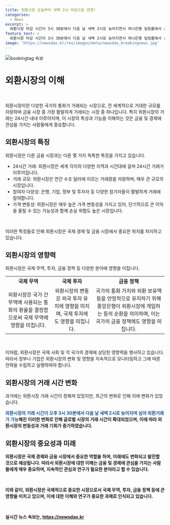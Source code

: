 ```yaml
---
title: 외환시장 오늘부터 새벽 2시 마감으로 변경!
categories:
  - News
excerpt: >
  외환시장 마감 시간이 3시 30분에서 다음 날 새벽 2시로 늦어지면서 하나은행 딜링룸에서 심야 외환거래가 가능해졌다. 직원들은 이에 대비해 업무를 처리 중이다.
feature_text: >
  외환시장 마감 시간이 3시 30분에서 다음 날 새벽 2시로 늦어지면서 하나은행 딜링룸에서 심야 외환거래가 가능해졌다. 직원들은 이에 대비해 업무를 처리 중이다.
image: 'https://newsdao.kr/res/images/meta/newsdao_breakingnews.jpg'
---
```


<p><img src="https://newsdao.kr/res/images/meta/newsdao_breakingnews.jpg" alt="bookingtag 속보" /></p>

<h1>외환시장의 이해</h1>

<p data-ke-size="size16">&nbsp;</p>

<p>외환시장이란 다양한 국가의 통화가 거래되는 시장으로, 전 세계적으로 거대한 규모를 자랑하며 금융 시장 중 가장 활발하게 거래되는 시장 중 하나입니다. 특히 외환시장의 거래는 24시간 내내 이루어지며, 이 시장의 특성과 기능을 이해하는 것은 금융 및 경제에 관심을 가지는 사람들에게 중요합니다.</p>

<h2 data-ke-size="size26">외환시장의 특징</h2>

<p>외환시장은 다른 금융 시장과는 다른 몇 가지 독특한 특징을 가지고 있습니다.</p>

<ul>
    <li>24시간 거래: 외환시장은 세계 각지의 다양한 지역과 시간대에 걸쳐 24시간 거래가 이루어집니다.</li>
    <li>거래 규모: 외환시장은 연간 수조 달러에 이르는 거래량을 자랑하며, 매우 큰 규모의 시장입니다.</li>
    <li>참여자 다양성: 은행, 기업, 정부 및 투자자 등 다양한 참가자들이 활발하게 거래에 참여합니다.</li>
    <li>가격 변동성: 외환시장은 매우 높은 가격 변동성을 가지고 있어, 단기적으로 큰 이익을 올릴 수 있는 가능성과 함께 손실 위험도 높은 시장입니다.</li>
</ul>

<p data-ke-size="size16">&nbsp;</p>

<p>이러한 특징들로 인해 외환시장은 국제 경제 및 금융 시장에서 중요한 위치를 차지하고 있습니다.</p>

<h2 data-ke-size="size26">외환시장의 영향력</h2>

<p>외환시장은 국제 무역, 투자, 금융 정책 등 다양한 분야에 영향을 미칩니다. </p>

<table>
    <tr>
        <td style="text-align: center; height: 17px;"><b>국제 무역</b></td>
        <td style="text-align: center; height: 17px;"><b>국제 투자</b></td>
        <td style="text-align: center; height: 17px;"><b>금융 정책</b></td>
    </tr>
    <tr>
        <td style="text-align: center; height: 17px;">외환시장은 국가 간 무역에 사용되는 통화의 환율을 결정함으로써 국제 무역에 영향을 미칩니다.</td>
        <td style="text-align: center; height: 17px;">외환시장의 변동은 외국 투자 유치에 영향을 미치며, 국제 투자에도 영향을 미칩니다.</td>
        <td style="text-align: center; height: 17px;">국가의 통화 가치와 외환 보유액 등을 안정적으로 유지하기 위해 중앙은행이 외환시장에 개입하는 등의 순환을 의미하며, 이는 국가의 금융 정책에도 영향을 미칩니다.</td>
    </tr>
</table>

<p data-ke-size="size16">&nbsp;</p>

<p>이처럼, 외환시장은 국제 사회 및 각 국가의 경제에 상당한 영향력을 행사하고 있습니다. 따라서 정부나 기업은 외환시장의 변화 및 영향을 지속적으로 모니터링하고 그에 따른 전략을 수립하고 실행하여야 합니다.</p>

<h2 data-ke-size="size26">외환시장의 거래 시간 변화</h2>

<p>과거에는 외환시장 거래 시간이 정해져 있었지만, 최근의 변화로 인해 이에 변화가 있었습니다. </p>

<p data-ke-size="size16"><b><span style="color: #1a5490;">외환시장의 거래 시간이 오후 3시 30분에서 다음 날 새벽 2시로 늦어지며 심야 외환거래가 가능</span><b>해진 이러한 변화로 인해 글로벌 시장의 거래 시간이 확대되었으며, 이에 따라 외환시장의 변동성과 거래 기회가 증가하였습니다.</p>

<h2 data-ke-size="size26">외환시장의 중요성과 미래</h2>

<p>외환시장은 국제 경제와 금융 시장에서 중요한 역할을 하며, 미래에도 변화되고 발전할 것으로 예상됩니다. 따라서 외환시장에 대한 이해는 금융 및 경제에 관심을 가지는 사람들에게 매우 중요하며, 지속적인 관심과 연구가 필요한 분야라고 할 수 있습니다.</p>

<p data-ke-size="size16">&nbsp;</p>

<p>이와 같이, 외환시장은 국제적으로 중요한 시장으로서 국제 무역, 투자, 금융 정책 등에 큰 영향을 미치고 있으며, 이에 대한 이해와 연구가 중요한 과제로 인식되고 있습니다.</p>

<p data-ke-size="size16">&nbsp;</p>
실시간 뉴스 속보는, <a href="https://newsdao.kr" rel="dofollow">https://newsdao.kr</a>


